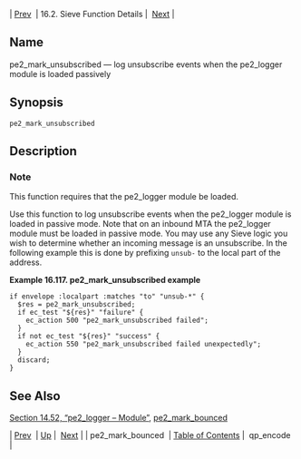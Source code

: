 | [Prev](sieve.ref.pe2_mark_bounced)  | 16.2. Sieve Function Details |  [Next](sieve.ref.qp_encode.php) |

<a name="sieve.ref.pe2_mark_unsubscribed"></a>
## Name

pe2_mark_unsubscribed — log unsubscribe events when the pe2_logger module is loaded passively

## Synopsis

`pe2_mark_unsubscribed`

<a name="idp31074176"></a>
## Description

### Note

This function requires that the pe2_logger module be loaded.

Use this function to log unsubscribe events when the pe2_logger module is loaded in passive mode. Note that on an inbound MTA the pe2_logger module must be loaded in passive mode. You may use any Sieve logic you wish to determine whether an incoming message is an unsubscribe. In the following example this is done by prefixing `unsub-` to the local part of the address.

<a name="idp31077328"></a>

**Example 16.117. pe2_mark_unsubscribed example**

```
if envelope :localpart :matches "to" "unsub-*" {
  $res = pe2_mark_unsubscribed;
  if ec_test "${res}" "failure" {
    ec_action 500 "pe2_mark_unsubscribed failed";
  }
  if not ec_test "${res}" "success" {
    ec_action 550 "pe2_mark_unsubscribed failed unexpectedly";
  }
  discard;
}
```

<a name="idp31079616"></a>
## See Also

[Section 14.52, “pe2_logger – Module”](modules.pe2_logger "14.52. pe2_logger – Module"), [pe2_mark_bounced](sieve.ref.pe2_mark_bounced.php "pe2_mark_bounced")

| [Prev](sieve.ref.pe2_mark_bounced)  | [Up](sieve.ref.files.php) |  [Next](sieve.ref.qp_encode.php) |
| pe2_mark_bounced  | [Table of Contents](index) |  qp_encode |
